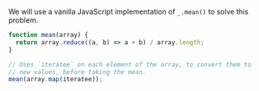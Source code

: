 We will use a vanilla JavaScript implementation of `_.mean()` to solve this problem.

```javascript
function mean(array) {
  return array.reduce((a, b) => a + b) / array.length;
}

// Uses `iteratee` on each element of the array, to convert them to
// new values, before taking the mean.
mean(array.map(iteratee));
```
